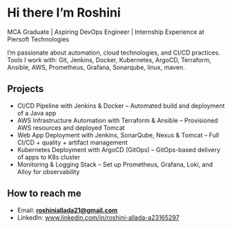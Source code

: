 # Hi there I’m Roshini 

MCA Graduate | Aspiring DevOps Engineer | Internship Experience at Piersoft Technologies  

I’m passionate about automation, cloud technologies, and CI/CD practices.  
Tools I work with: Git, Jenkins, Docker, Kubernetes, ArgoCD, Terraform, Ansible, AWS, Prometheus, Grafana, Sonarqube, linux, maven. 

## Projects
- CI/CD Pipeline with Jenkins & Docker – Automated build and deployment of a Java app  
- AWS Infrastructure Automation with Terraform & Ansible – Provisioned AWS resources and deployed Tomcat  
- Web App Deployment with Jenkins, SonarQube, Nexus & Tomcat – Full CI/CD + quality + artifact management  
- Kubernetes Deployment with ArgoCD (GitOps) – GitOps-based delivery of apps to K8s cluster  
- Monitoring & Logging Stack – Set up Prometheus, Grafana, Loki, and Alloy for observability  

## How to reach me
- Email: **roshiniallada21@gmail.com**
- LinkedIn: www.linkedin.com/in/roshini-allada-a23165297
